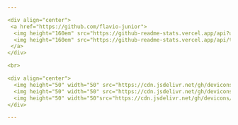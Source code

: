 ```yaml
---

<div align="center">
 <a href="https://github.com/flavio-junior">
  <img height="160em" src="https://github-readme-stats.vercel.app/api?username=flavio-junior&show_icons=true&theme=black&include_all_commits=true&count_private=true"/>
  <img height="160em" src="https://github-readme-stats.vercel.app/api/top-langs/?username=flavio-junior&layout=compact&langs_count=16&theme=black"/>
 </a>
</div>  

<br>

<div align="center">
  <img height="50" width="50" src="https://cdn.jsdelivr.net/gh/devicons/devicon/icons/android/android-original-wordmark.svg"/>
  <img height="50" width="50" src="https://cdn.jsdelivr.net/gh/devicons/devicon/icons/java/java-original-wordmark.svg"/>
  <img height="50" width="50"src="https://cdn.jsdelivr.net/gh/devicons/devicon/icons/kotlin/kotlin-original-wordmark.svg"/>
</div>

---
```

